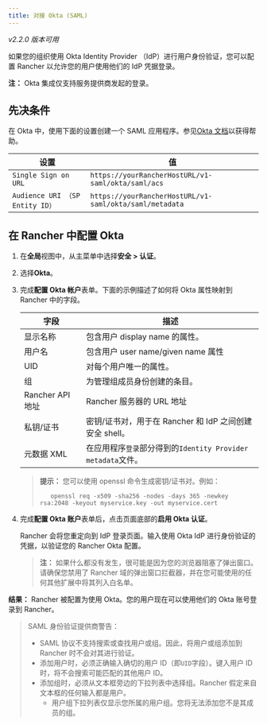 ```yaml
---
title: 对接 Okta (SAML)
---
```


_v2.2.0 版本可用_

如果您的组织使用 Okta Identity Provider （IdP）进行用户身份验证，您可以配置 Rancher 以允许您的用户使用他们的 IdP 凭据登录。

**注：** Okta 集成仅支持服务提供商发起的登录。

## 先决条件

在 Okta 中，使用下面的设置创建一个 SAML 应用程序。参见[Okta 文档](https://developer.okta.com/standards/SAML/setting_up_a_saml_application_in_okta)以获得帮助。

| 设置                            | 值                                                      |
| ------------------------------- | ------------------------------------------------------- |
| `Single Sign on URL`            | `https://yourRancherHostURL/v1-saml/okta/saml/acs`      |
| `Audience URI （SP Entity ID）` | `https://yourRancherHostURL/v1-saml/okta/saml/metadata` |

## 在 Rancher 中配置 Okta

1.  在**全局**视图中，从主菜单中选择**安全 > 认证**。

1.  选择**Okta**。

1.  完成**配置 Okta 帐户**表单。下面的示例描述了如何将 Okta 属性映射到 Rancher 中的字段。

    | 字段             | 描述                                                         |
    | ---------------- | ------------------------------------------------------------ |
    | 显示名称         | 包含用户 display name 的属性。                               |
    | 用户名           | 包含用户 user name/given name 属性                           |
    | UID              | 对每个用户唯一的属性。                                       |
    | 组               | 为管理组成员身份创建的条目。                                 |
    | Rancher API 地址 | Rancher 服务器的 URL 地址                                    |
    | 私钥/证书        | 密钥/证书对，用于在 Rancher 和 IdP 之间创建安全 shell。      |
    | 元数据 XML       | 在应用程序`登录`部分得到的`Identity Provider metadata`文件。 |

    > **提示：** 您可以使用 openssl 命令生成密钥/证书对。例如：
    >
    >        openssl req -x509 -sha256 -nodes -days 365 -newkey rsa:2048 -keyout myservice.key -out myservice.cert

1.  完成**配置 Okta 账户**表单后，点击页面底部的**启用 Okta 认证**。

    Rancher 会将您重定向到 IdP 登录页面。输入使用 Okta IdP 进行身份验证的凭据，以验证您的 Rancher Okta 配置。

    > **注：** 如果什么都没有发生，很可能是因为您的浏览器阻塞了弹出窗口。请确保您禁用了 Rancher 域的弹出窗口拦截器，并在您可能使用的任何其他扩展中将其列入白名单。

**结果：** Rancher 被配置为使用 Okta。您的用户现在可以使用他们的 Okta 账号登录到 Rancher。

> SAML 身份验证提供商警告：
>
> - SAML 协议不支持搜索或查找用户或组。因此，将用户或组添加到 Rancher 时不会对其进行验证。
> - 添加用户时，必须正确输入确切的用户 ID（即`UID`字段）。键入用户 ID 时，将不会搜索可能匹配的其他用户 ID。
> - 添加组时，必须从文本框旁边的下拉列表中选择组。Rancher 假定来自文本框的任何输入都是用户。
>   - 用户组下拉列表仅显示您所属的用户组。您将无法添加您不是其成员的组。
